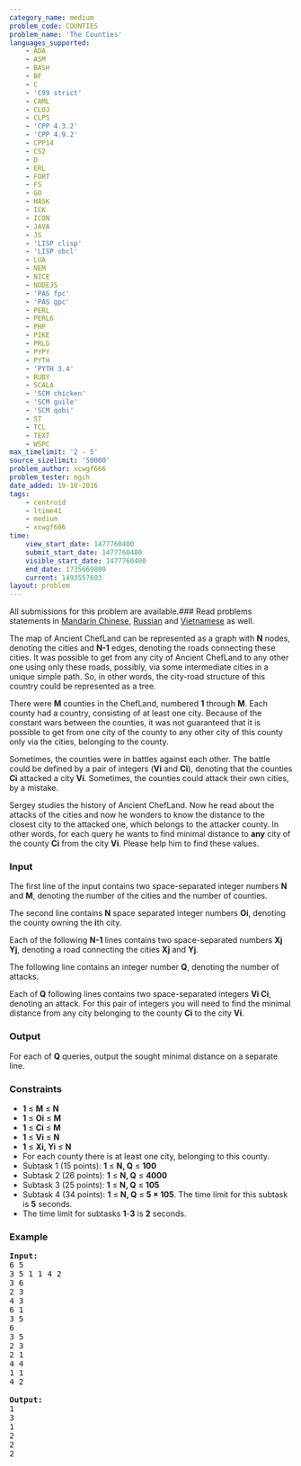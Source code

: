 ```yaml
---
category_name: medium
problem_code: COUNTIES
problem_name: 'The Counties'
languages_supported:
    - ADA
    - ASM
    - BASH
    - BF
    - C
    - 'C99 strict'
    - CAML
    - CLOJ
    - CLPS
    - 'CPP 4.3.2'
    - 'CPP 4.9.2'
    - CPP14
    - CS2
    - D
    - ERL
    - FORT
    - FS
    - GO
    - HASK
    - ICK
    - ICON
    - JAVA
    - JS
    - 'LISP clisp'
    - 'LISP sbcl'
    - LUA
    - NEM
    - NICE
    - NODEJS
    - 'PAS fpc'
    - 'PAS gpc'
    - PERL
    - PERL6
    - PHP
    - PIKE
    - PRLG
    - PYPY
    - PYTH
    - 'PYTH 3.4'
    - RUBY
    - SCALA
    - 'SCM chicken'
    - 'SCM guile'
    - 'SCM qobi'
    - ST
    - TCL
    - TEXT
    - WSPC
max_timelimit: '2 - 5'
source_sizelimit: '50000'
problem_author: xcwgf666
problem_tester: mgch
date_added: 19-10-2016
tags:
    - centroid
    - ltime41
    - medium
    - xcwgf666
time:
    view_start_date: 1477760400
    submit_start_date: 1477760400
    visible_start_date: 1477760400
    end_date: 1735669800
    current: 1493557603
layout: problem
---
```

All submissions for this problem are available.###  Read problems statements in [Mandarin Chinese](http://www.codechef.com/download/translated/LTIME41/mandarin/COUNTIES.pdf), [Russian](http://www.codechef.com/download/translated/LTIME41/russian/COUNTIES.pdf) and [Vietnamese](http://www.codechef.com/download/translated/LTIME41/vietnamese/COUNTIES.pdf) as well.

The map of Ancient ChefLand can be represented as a graph with **N** nodes, denoting the cities and **N-1** edges, denoting the roads connecting these cities. It was possible to get from any city of Ancient ChefLand to any other one using only these roads, possibly, via some intermediate cities in a unique simple path. So, in other words, the city-road structure of this country could be represented as a tree.

There were **M** counties in the ChefLand, numbered **1** through **M**. Each county had a country, consisting of at least one city. Because of the constant wars between the counties, it was not guaranteed that it is possible to get from one city of the county to any other city of this county only via the cities, belonging to the county.

Sometimes, the counties were in battles against each other. The battle could be defined by a pair of integers (**Vi** and **Ci**), denoting that the counties **Ci** attacked a city **Vi**. Sometimes, the counties could attack their own cities, by a mistake.

Sergey studies the history of Ancient ChefLand. Now he read about the attacks of the cities and now he wonders to know the distance to the closest city to the attacked one, which belongs to the attacker county. In other words, for each query he wants to find minimal distance to **any** city of the county **Ci** from the city **Vi**. Please help him to find these values.

### Input

The first line of the input contains two space-separated integer numbers **N** and **M**, denoting the number of the cities and the number of counties.

The second line contains **N** space separated integer numbers **Oi**, denoting the county owning the **i**th city.

Each of the following **N-1** lines contains two space-separated numbers **Xj Yj**, denoting a road connecting the cities **Xj** and **Yj**.

The following line contains an integer number **Q**, denoting the number of attacks.

Each of **Q** following lines contains two space-separated integers **Vi Ci**, denoting an attack. For this pair of integers you will need to find the minimal distance from any city belonging to the county **Ci** to the city **Vi**.

### Output

For each of **Q** queries, output the sought minimal distance on a separate line.

### Constraints

- **1** ≤ **M** ≤ **N**
- **1** ≤ **Oi** ≤ **M**
- **1** ≤ **Ci** ≤ **M**
- **1** ≤ **Vi** ≤ **N**
- **1** ≤ **Xi, Yi** ≤ **N**
- For each county there is at least one city, belonging to this county.
- Subtask 1 (15 points): **1** ≤ **N, Q** ≤ **100**
- Subtask 2 (26 points): **1** ≤ **N, Q** ≤ **4000**
- Subtask 3 (25 points): **1** ≤ **N, Q** ≤ **105**
- Subtask 4 (34 points): **1** ≤ **N, Q** ≤ **5 × 105**. The time limit for this subtask is **5** seconds.
- The time limit for subtasks **1**-**3** is **2** seconds.

### Example

<pre><b>Input:</b>
<tt>6 5
3 5 1 1 4 2
3 6
2 3
4 3
6 1
3 5
6
3 5
2 3
2 1
4 4
1 1
4 2</tt>

<b>Output:</b>
<tt>1
3
1
2
2
2</tt>
</pre>